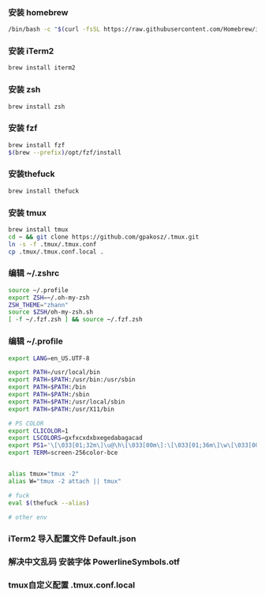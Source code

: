 ### 安装 homebrew
~~~bash
/bin/bash -c "$(curl -fsSL https://raw.githubusercontent.com/Homebrew/install/HEAD/install.sh)"
~~~

### 安装 iTerm2
~~~bash
brew install iterm2
~~~

### 安装 zsh
~~~bash
brew install zsh
~~~

### 安装 fzf
~~~bash
brew install fzf
$(brew --prefix)/opt/fzf/install
~~~

### 安装thefuck
~~~bash
brew install thefuck
~~~

### 安装 tmux
~~~bash
brew install tmux
cd ~ && git clone https://github.com/gpakosz/.tmux.git
ln -s -f .tmux/.tmux.conf
cp .tmux/.tmux.conf.local .
~~~

### 编辑 ~/.zshrc
~~~bash
source ~/.profile
export ZSH=~/.oh-my-zsh
ZSH_THEME="zhann"
source $ZSH/oh-my-zsh.sh
[ -f ~/.fzf.zsh ] && source ~/.fzf.zsh
~~~

### 编辑 ~/.profile
~~~bash
export LANG=en_US.UTF-8

export PATH=/usr/local/bin
export PATH=$PATH:/usr/bin:/usr/sbin
export PATH=$PATH:/bin
export PATH=$PATH:/sbin
export PATH=$PATH:/usr/local/sbin
export PATH=$PATH:/usr/X11/bin

# PS COLOR
export CLICOLOR=1
export LSCOLORS=gxfxcxdxbxegedabagacad
export PS1='\[\033[01;32m\]\u@\h\[\033[00m\]:\[\033[01;36m\]\w\[\033[00m\]\$'
export TERM=screen-256color-bce


alias tmux="tmux -2"
alias W="tmux -2 attach || tmux"

# fuck
eval $(thefuck --alias)

# other env

~~~

### iTerm2 导入配置文件 Default.json

### 解决中文乱码 安装字体 PowerlineSymbols.otf

### tmux自定义配置 .tmux.conf.local
